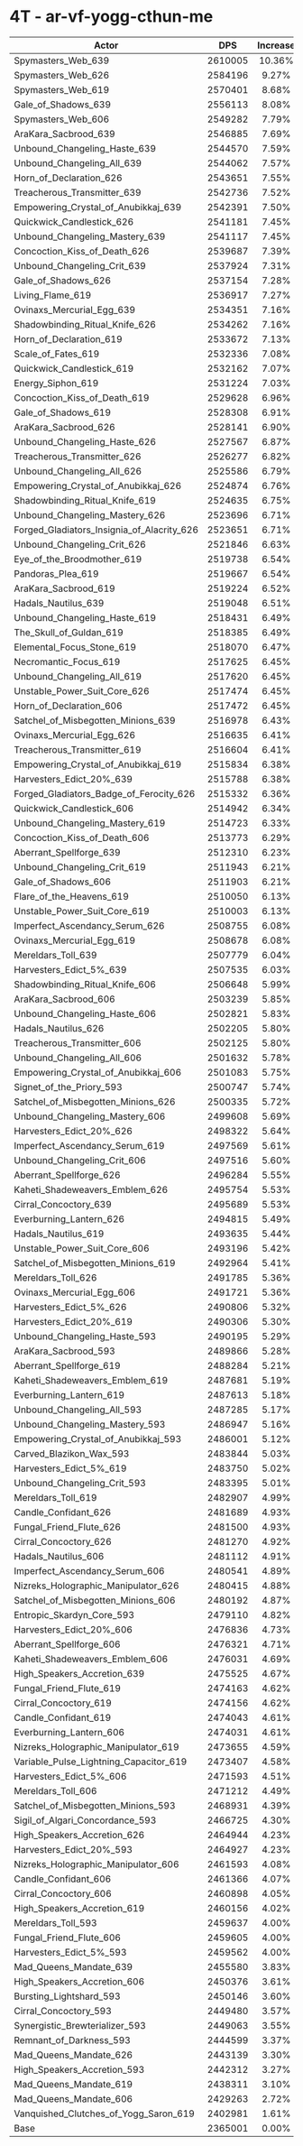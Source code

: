 # 4T - ar-vf-yogg-cthun-me
| Actor | DPS | Increase |
|---|:---:|:---:|
|Spymasters_Web_639|2610005|10.36%|
|Spymasters_Web_626|2584196|9.27%|
|Spymasters_Web_619|2570401|8.68%|
|Gale_of_Shadows_639|2556113|8.08%|
|Spymasters_Web_606|2549282|7.79%|
|AraKara_Sacbrood_639|2546885|7.69%|
|Unbound_Changeling_Haste_639|2544570|7.59%|
|Unbound_Changeling_All_639|2544062|7.57%|
|Horn_of_Declaration_626|2543651|7.55%|
|Treacherous_Transmitter_639|2542736|7.52%|
|Empowering_Crystal_of_Anubikkaj_639|2542391|7.50%|
|Quickwick_Candlestick_626|2541181|7.45%|
|Unbound_Changeling_Mastery_639|2541117|7.45%|
|Concoction_Kiss_of_Death_626|2539687|7.39%|
|Unbound_Changeling_Crit_639|2537924|7.31%|
|Gale_of_Shadows_626|2537154|7.28%|
|Living_Flame_619|2536917|7.27%|
|Ovinaxs_Mercurial_Egg_639|2534351|7.16%|
|Shadowbinding_Ritual_Knife_626|2534262|7.16%|
|Horn_of_Declaration_619|2533672|7.13%|
|Scale_of_Fates_619|2532336|7.08%|
|Quickwick_Candlestick_619|2532162|7.07%|
|Energy_Siphon_619|2531224|7.03%|
|Concoction_Kiss_of_Death_619|2529628|6.96%|
|Gale_of_Shadows_619|2528308|6.91%|
|AraKara_Sacbrood_626|2528141|6.90%|
|Unbound_Changeling_Haste_626|2527567|6.87%|
|Treacherous_Transmitter_626|2526277|6.82%|
|Unbound_Changeling_All_626|2525586|6.79%|
|Empowering_Crystal_of_Anubikkaj_626|2524874|6.76%|
|Shadowbinding_Ritual_Knife_619|2524635|6.75%|
|Unbound_Changeling_Mastery_626|2523696|6.71%|
|Forged_Gladiators_Insignia_of_Alacrity_626|2523651|6.71%|
|Unbound_Changeling_Crit_626|2521846|6.63%|
|Eye_of_the_Broodmother_619|2519738|6.54%|
|Pandoras_Plea_619|2519667|6.54%|
|AraKara_Sacbrood_619|2519224|6.52%|
|Hadals_Nautilus_639|2519048|6.51%|
|Unbound_Changeling_Haste_619|2518431|6.49%|
|The_Skull_of_Guldan_619|2518385|6.49%|
|Elemental_Focus_Stone_619|2518070|6.47%|
|Necromantic_Focus_619|2517625|6.45%|
|Unbound_Changeling_All_619|2517620|6.45%|
|Unstable_Power_Suit_Core_626|2517474|6.45%|
|Horn_of_Declaration_606|2517472|6.45%|
|Satchel_of_Misbegotten_Minions_639|2516978|6.43%|
|Ovinaxs_Mercurial_Egg_626|2516635|6.41%|
|Treacherous_Transmitter_619|2516604|6.41%|
|Empowering_Crystal_of_Anubikkaj_619|2515834|6.38%|
|Harvesters_Edict_20%_639|2515788|6.38%|
|Forged_Gladiators_Badge_of_Ferocity_626|2515332|6.36%|
|Quickwick_Candlestick_606|2514942|6.34%|
|Unbound_Changeling_Mastery_619|2514723|6.33%|
|Concoction_Kiss_of_Death_606|2513773|6.29%|
|Aberrant_Spellforge_639|2512310|6.23%|
|Unbound_Changeling_Crit_619|2511943|6.21%|
|Gale_of_Shadows_606|2511903|6.21%|
|Flare_of_the_Heavens_619|2510050|6.13%|
|Unstable_Power_Suit_Core_619|2510003|6.13%|
|Imperfect_Ascendancy_Serum_626|2508755|6.08%|
|Ovinaxs_Mercurial_Egg_619|2508678|6.08%|
|Mereldars_Toll_639|2507779|6.04%|
|Harvesters_Edict_5%_639|2507535|6.03%|
|Shadowbinding_Ritual_Knife_606|2506648|5.99%|
|AraKara_Sacbrood_606|2503239|5.85%|
|Unbound_Changeling_Haste_606|2502821|5.83%|
|Hadals_Nautilus_626|2502205|5.80%|
|Treacherous_Transmitter_606|2502125|5.80%|
|Unbound_Changeling_All_606|2501632|5.78%|
|Empowering_Crystal_of_Anubikkaj_606|2501083|5.75%|
|Signet_of_the_Priory_593|2500747|5.74%|
|Satchel_of_Misbegotten_Minions_626|2500335|5.72%|
|Unbound_Changeling_Mastery_606|2499608|5.69%|
|Harvesters_Edict_20%_626|2498322|5.64%|
|Imperfect_Ascendancy_Serum_619|2497569|5.61%|
|Unbound_Changeling_Crit_606|2497516|5.60%|
|Aberrant_Spellforge_626|2496284|5.55%|
|Kaheti_Shadeweavers_Emblem_626|2495754|5.53%|
|Cirral_Concoctory_639|2495689|5.53%|
|Everburning_Lantern_626|2494815|5.49%|
|Hadals_Nautilus_619|2493635|5.44%|
|Unstable_Power_Suit_Core_606|2493196|5.42%|
|Satchel_of_Misbegotten_Minions_619|2492964|5.41%|
|Mereldars_Toll_626|2491785|5.36%|
|Ovinaxs_Mercurial_Egg_606|2491721|5.36%|
|Harvesters_Edict_5%_626|2490806|5.32%|
|Harvesters_Edict_20%_619|2490306|5.30%|
|Unbound_Changeling_Haste_593|2490195|5.29%|
|AraKara_Sacbrood_593|2489866|5.28%|
|Aberrant_Spellforge_619|2488284|5.21%|
|Kaheti_Shadeweavers_Emblem_619|2487681|5.19%|
|Everburning_Lantern_619|2487613|5.18%|
|Unbound_Changeling_All_593|2487285|5.17%|
|Unbound_Changeling_Mastery_593|2486947|5.16%|
|Empowering_Crystal_of_Anubikkaj_593|2486001|5.12%|
|Carved_Blazikon_Wax_593|2483844|5.03%|
|Harvesters_Edict_5%_619|2483750|5.02%|
|Unbound_Changeling_Crit_593|2483395|5.01%|
|Mereldars_Toll_619|2482907|4.99%|
|Candle_Confidant_626|2481689|4.93%|
|Fungal_Friend_Flute_626|2481500|4.93%|
|Cirral_Concoctory_626|2481270|4.92%|
|Hadals_Nautilus_606|2481112|4.91%|
|Imperfect_Ascendancy_Serum_606|2480541|4.89%|
|Nizreks_Holographic_Manipulator_626|2480415|4.88%|
|Satchel_of_Misbegotten_Minions_606|2480192|4.87%|
|Entropic_Skardyn_Core_593|2479110|4.82%|
|Harvesters_Edict_20%_606|2476836|4.73%|
|Aberrant_Spellforge_606|2476321|4.71%|
|Kaheti_Shadeweavers_Emblem_606|2476031|4.69%|
|High_Speakers_Accretion_639|2475525|4.67%|
|Fungal_Friend_Flute_619|2474163|4.62%|
|Cirral_Concoctory_619|2474156|4.62%|
|Candle_Confidant_619|2474043|4.61%|
|Everburning_Lantern_606|2474031|4.61%|
|Nizreks_Holographic_Manipulator_619|2473655|4.59%|
|Variable_Pulse_Lightning_Capacitor_619|2473407|4.58%|
|Harvesters_Edict_5%_606|2471593|4.51%|
|Mereldars_Toll_606|2471212|4.49%|
|Satchel_of_Misbegotten_Minions_593|2468931|4.39%|
|Sigil_of_Algari_Concordance_593|2466725|4.30%|
|High_Speakers_Accretion_626|2464944|4.23%|
|Harvesters_Edict_20%_593|2464927|4.23%|
|Nizreks_Holographic_Manipulator_606|2461593|4.08%|
|Candle_Confidant_606|2461366|4.07%|
|Cirral_Concoctory_606|2460898|4.05%|
|High_Speakers_Accretion_619|2460156|4.02%|
|Mereldars_Toll_593|2459637|4.00%|
|Fungal_Friend_Flute_606|2459605|4.00%|
|Harvesters_Edict_5%_593|2459562|4.00%|
|Mad_Queens_Mandate_639|2455580|3.83%|
|High_Speakers_Accretion_606|2450376|3.61%|
|Bursting_Lightshard_593|2450146|3.60%|
|Cirral_Concoctory_593|2449480|3.57%|
|Synergistic_Brewterializer_593|2449063|3.55%|
|Remnant_of_Darkness_593|2444599|3.37%|
|Mad_Queens_Mandate_626|2443139|3.30%|
|High_Speakers_Accretion_593|2442312|3.27%|
|Mad_Queens_Mandate_619|2438311|3.10%|
|Mad_Queens_Mandate_606|2429263|2.72%|
|Vanquished_Clutches_of_Yogg_Saron_619|2402981|1.61%|
|Base|2365001|0.00%|
